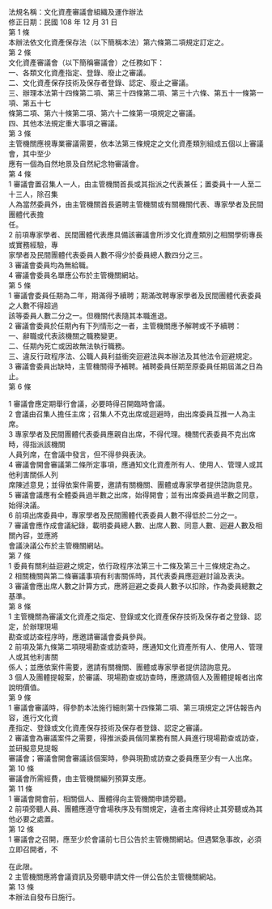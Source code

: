 法規名稱：文化資產審議會組織及運作辦法  
修正日期：民國 108 年 12 月 31 日  
第 1 條  
本辦法依文化資產保存法（以下簡稱本法）第六條第二項規定訂定之。  
第 2 條  
文化資產審議會（以下簡稱審議會）之任務如下：  
一、各類文化資產指定、登錄、廢止之審議。  
二、文化資產保存技術及保存者登錄、認定、廢止之審議。  
三、辦理本法第十四條第二項、第三十四條第二項、第三十六條、第五十一條第一項、第五十七  
條第二項、第六十條第二項、第六十二條第一項規定之審議。  
四、其他本法規定重大事項之審議。  
第 3 條  
主管機關應視專業審議需要，依本法第三條規定之文化資產類別組成五個以上審議會，其中至少  
應有一個為自然地景及自然紀念物審議會。  
第 4 條  
1 審議會置召集人一人，由主管機關首長或其指派之代表兼任；置委員十一人至二十三人，除召集  
人為當然委員外，由主管機關首長遴聘主管機關或有關機關代表、專家學者及民間團體代表擔  
任。  
2 前項專家學者、民間團體代表應具備該審議會所涉文化資產類別之相關學術專長或實務經驗，專  
家學者及民間團體代表委員人數不得少於委員總人數四分之三。  
3 審議會委員均為無給職。  
4 審議會委員名單應公布於主管機關網站。  
第 5 條  
1 審議會委員任期為二年，期滿得予續聘；期滿改聘專家學者及民間團體代表委員之人數不得超過  
該等委員人數二分之一。但機關代表隨其本職進退。  
2 審議會委員於任期內有下列情形之一者，主管機關應予解聘或不予續聘：  
一、辭職或代表該機關之職務變更。  
二、任期內死亡或因故無法執行職務。  
三、違反行政程序法、公職人員利益衝突迴避法與本辦法及其他法令迴避規定。  
3 審議會委員出缺時，主管機關得予補聘。補聘委員任期至原委員任期屆滿之日為止。  
第 6 條  


1 審議會應定期舉行會議，必要時得召開臨時會議。  
2 會議由召集人擔任主席；召集人不克出席或迴避時，由出席委員互推一人為主席。  
3 專家學者及民間團體代表委員應親自出席，不得代理。機關代表委員不克出席時，得指派該機關  
人員列席，在會議中發言，但不得參與表決。  
4 審議會開會審議第二條所定事項，應通知文化資產所有人、使用人、管理人或其他利害關係人列  
席陳述意見；並得依案件需要，邀請有關機關、團體或專家學者提供諮詢意見。  
5 審議會議應有全體委員過半數之出席，始得開會；並有出席委員過半數之同意，始得決議。  
6 前項出席委員中，專家學者及民間團體代表委員人數不得低於二分之一。  
7 審議會應作成會議紀錄，載明委員總人數、出席人數、同意人數、迴避人數及相關內容，並應將  
會議決議公布於主管機關網站。  
第 7 條  
1 委員有關利益迴避之規定，依行政程序法第三十二條及第三十三條規定為之。  
2 相關機關與第二條審議事項有利害關係時，其代表委員應迴避討論及表決。  
3 審議會應出席人數之計算方式，應將迴避之委員人數予以扣除，作為委員總數之基準。  
第 8 條  
1 主管機關為審議文化資產之指定、登錄或文化資產保存技術及保存者之登錄、認定，於辦理現場  
勘查或訪查程序時，應邀請審議會委員參與。  
2 前項及第九條第二項現場勘查或訪查時，應通知文化資產所有人、使用人、管理人或其他利害關  
係人；並應依案件需要，邀請有關機關、團體或專家學者提供諮詢意見。  
3 個人及團體提報案，於審議、現場勘查或訪查時，應邀請個人及團體提報者出席說明價值。  
第 9 條  
1 審議會審議時，得參酌本法施行細則第十四條第二項、第三項規定之評估報告內容，進行文化資  
產指定、登錄或文化資產保存技術及保存者登錄、認定之審議。  
2 審議會為審議案件之需要，得推派委員偕同業務有關人員進行現場勘查或訪查，並研擬意見提報  
審議會；審議會開會審議該個案時，參與現勘或訪查之委員應至少有一人出席。  
第 10 條  
審議會所需經費，由主管機關編列預算支應。  
第 11 條  
1 審議會開會前，相關個人、團體得向主管機關申請旁聽。  
2 前項旁聽人員、團體應遵守會場秩序及有關規定，違者主席得終止其旁聽或為其他必要之處置。  
第 12 條  
1 審議會之召開，應至少於會議前七日公告於主管機關網站。但遇緊急事故，必須立即召開者，不  


在此限。  
2 主管機關應將會議資訊及旁聽申請文件一併公告於主管機關網站。  
第 13 條  
本辦法自發布日施行。  


